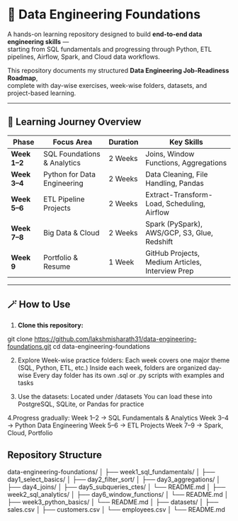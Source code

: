 # 🚀 Data Engineering Foundations

A hands-on learning repository designed to build **end-to-end data engineering skills** —  
starting from SQL fundamentals and progressing through Python, ETL pipelines, Airflow, Spark, and Cloud data workflows.

This repository documents my structured **Data Engineering Job-Readiness Roadmap**,  
complete with day-wise exercises, week-wise folders, datasets, and project-based learning.

---

## 🧠 Learning Journey Overview

| Phase | Focus Area | Duration | Key Skills |
|-------|-------------|-----------|-------------|
| **Week 1–2** | SQL Foundations & Analytics | 2 Weeks | Joins, Window Functions, Aggregations |
| **Week 3–4** | Python for Data Engineering | 2 Weeks | Data Cleaning, File Handling, Pandas |
| **Week 5–6** | ETL Pipeline Projects | 2 Weeks | Extract-Transform-Load, Scheduling, Airflow |
| **Week 7–8** | Big Data & Cloud | 2 Weeks | Spark (PySpark), AWS/GCP, S3, Glue, Redshift |
| **Week 9** | Portfolio & Resume | 1 Week | GitHub Projects, Medium Articles, Interview Prep |

---

## 🪄 How to Use

 1. **Clone this repository:**

   git clone https://github.com/lakshmisharath31/data-engineering-foundations.git
   cd data-engineering-foundations

 2. Explore Week-wise practice folders:
   Each week covers one major theme (SQL, Python, ETL, etc.)
   Inside each week, folders are organized day-wise
   Every day folder has its own .sql or .py scripts with examples and tasks

 3. Use the datasets:
   Located under /datasets
   You can load these into PostgreSQL, SQLite, or Pandas for practice

 4.Progress gradually:
   Week 1–2 → SQL Fundamentals & Analytics
   Week 3–4 → Python Data Engineering
   Week 5–6 → ETL Projects
   Week 7–9 → Spark, Cloud, Portfolio

##  Repository Structure


data-engineering-foundations/
│
├── week1_sql_fundamentals/
│   ├── day1_select_basics/
│   ├── day2_filter_sort/
│   ├── day3_aggregations/
│   ├── day4_joins/
│   ├── day5_subqueries_ctes/
│   └── README.md
│
├── week2_sql_analytics/
│   ├── day6_window_functions/
│   └── README.md
│
├── week3_python_basics/
│   └── README.md
│
├── datasets/
│   ├── sales.csv
│   ├── customers.csv
│   └── employees.csv
│
└── README.md




